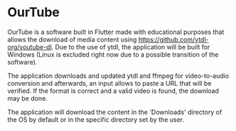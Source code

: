 # OurTube

OurTube is a software built in Flutter made with educational purposes that allows the download of media content using https://github.com/ytdl-org/youtube-dl. Due to the use of ytdl, the application will be built for Windows (Linux is excluded right now due to a possible transition of the software).

The application downloads and updated ytdl and ffmpeg for video-to-audio conversion and afterwards, an input allows to paste a URL that will be verified. If the format is correct and a valid video is found, the download may be done.

The application will download the content in the 'Downloads' directory of the OS by default or in the specific directory set by the user.

